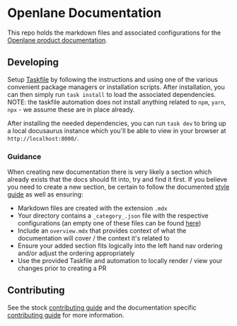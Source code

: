 # Openlane Documentation

This repo holds the markdown files and associated configurations for the [Openlane product documentation](https://docs.theopenlane.io).

## Developing

Setup [Taskfile](https://taskfile.dev/installation/) by following the instructions and using one of the various convenient package managers or installation scripts. After installation,
you can then simply run `task install` to load the associated dependencies. NOTE: the taskfile automation does not install anything related to `npm`, `yarn`, `npx` - we assume these are
in place already.

After installing the needed dependencies, you can run `task dev` to bring up a local docusaurus instance which you'll be able to view in your browser at `http://localhost:8000/`.

### Guidance

When creating new documentation there is very likely a section which already exists that the docs should fit into, try and find it first. If you believe you need to create a new section,
be certain to follow the documented [style guide](docs/platform/contributing/styleguide.mdx) as well as ensuring:

* Markdown files are created with the extension `.mdx`
* Your directory contains a `_category_.json` file with the respective configurations (an empty one of these files can be found [here](templates/_category_.json))
* Include an `overview.mdx` that provides context of what the documentation will cover / the context it's related to
* Ensure your added section fits logically into the left hand nav ordering and/or adjust the ordering appropriately
* Use the provided Taskfile and automation to locally render / view your changes prior to creating a PR

## Contributing

See the stock [contributing guide](.github/CONTRIBUTING.md) and the documentation specific [contributing guide](docs/platform/contributing/styleguide.mdx) for more information.
